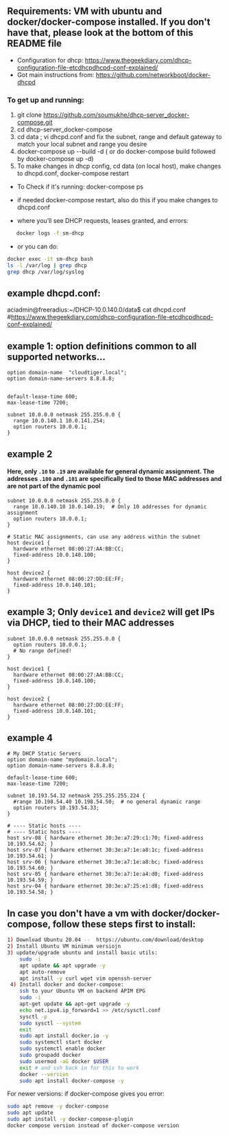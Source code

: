 ## Requirements:  VM with ubuntu and docker/docker-compose installed.  If you don't have that, please look at the bottom of this README file

- Configuration for dhcp:  https://www.thegeekdiary.com/dhcp-configuration-file-etcdhcpdhcpd-conf-explained/
- Got main instructions from: https://github.com/networkboot/docker-dhcpd

###  To get up and running:
1) git clone https://github.com/soumukhe/dhcp-server_docker-compose.git
2) cd dhcp-server_docker-compose
3) cd data ;  vi dhcpd.conf   and fix the subnet, range and default gateway to match your local subnet and range you desire
4) docker-compose up --build -d ( or do docker-compose build   followed by docker-compose up -d)
5) To make changes in dhcp config,  cd data (on local host),  make changes to dhcpd.conf,  docker-compose restart


- To Check if it's running: docker-compose ps

- if needed docker-compose restart, also do this if you make changes to dhcpd.conf
-  where you’ll see DHCP requests, leases granted, and errors:
``` bash
   docker logs -f sm-dhcp
```

-  or you can do:
```bash
docker exec -it sm-dhcp bash
ls -l /var/log | grep dhcp
grep dhcp /var/log/syslog
```

example dhcpd.conf:
---------------------
aciadmin@freeradius:~/DHCP-10.0.140.0/data$ cat dhcpd.conf
#https://www.thegeekdiary.com/dhcp-configuration-file-etcdhcpdhcpd-conf-explained/

## example 1: option definitions common to all supported networks...

```csv
option domain-name  "cloudtiger.local";
option domain-name-servers 8.8.8.8;


default-lease-time 600;
max-lease-time 7200;

subnet 10.0.0.0 netmask 255.255.0.0 {
  range 10.0.140.1 10.0.141.254;
  option routers 10.0.0.1;
}
```
## example 2

#### Here, only `.10` to `.19` are available for general dynamic assignment. The addresses `.100` and `.101` are specifically tied to those MAC addresses and are not part of the dynamic pool

```csv
subnet 10.0.0.0 netmask 255.255.0.0 {
  range 10.0.140.10 10.0.140.19;  # Only 10 addresses for dynamic assignment
  option routers 10.0.0.1;
}

# Static MAC assignments, can use any address within the subnet
host device1 {
  hardware ethernet 08:00:27:AA:BB:CC;
  fixed-address 10.0.140.100;
}

host device2 {
  hardware ethernet 08:00:27:DD:EE:FF;
  fixed-address 10.0.140.101;
}
```

## example 3; Only `device1` and `device2` will get IPs via DHCP, tied to their MAC addresses

```csv
subnet 10.0.0.0 netmask 255.255.0.0 {
  option routers 10.0.0.1;
  # No range defined!
}

host device1 {
  hardware ethernet 08:00:27:AA:BB:CC;
  fixed-address 10.0.140.100;
}

host device2 {
  hardware ethernet 08:00:27:DD:EE:FF;
  fixed-address 10.0.140.101;
}
```

## example 4

```csv
# My DHCP Static Servers
option domain-name "mydomain.local";
option domain-name-servers 8.8.8.8;

default-lease-time 600;
max-lease-time 7200;

subnet 10.193.54.32 netmask 255.255.255.224 {
  #range 10.198.54.40 10.198.54.50;  # no general dynamic range
  option routers 10.193.54.33;
}

# ---- Static hosts ----
# ---- Static hosts ----
host srv-08 { hardware ethernet 30:3e:a7:29:c1:70; fixed-address 10.193.54.62; }
host srv-07 { hardware ethernet 30:3e:a7:1e:a8:1c; fixed-address 10.193.54.61; }
host srv-06 { hardware ethernet 30:3e:a7:1e:a8:bc; fixed-address 10.193.54.60; }
host srv-05 { hardware ethernet 30:3e:a7:1e:a4:d0; fixed-address 10.193.54.59; }
host srv-04 { hardware ethernet 30:3e:a7:25:e1:d8; fixed-address 10.193.54.58; }

```

In case you don't have a vm with docker/docker-compose, follow these steps first to install:
--------------------------------------------------------------------------------------------
```bash
1) Download Ubuntu 20.04 --  https://ubuntu.com/download/desktop
2) Install Ubuntu VM minimum versiojn
3) update/upgrade ubuntu and install basic utils: 
    sudo -i
    apt update && apt upgrade -y
    apt auto-remove
    apt install -y curl wget vim openssh-server
 4) Install docker and docker-compose:
    ssh to your Ubuntu VM on backend APIM EPG
    sudo -i
    apt-get update && apt-get upgrade -y
    echo net.ipv4.ip_forward=1 >> /etc/sysctl.conf
    sysctl -p
    sudo sysctl --system
    exit 
    sudo apt install docker.io -y
    sudo systemctl start docker
    sudo systemctl enable docker
    sudo groupadd docker
    sudo usermod -aG docker $USER
    exit # and ssh back in for this to work
    docker --version
    sudo apt install docker-compose -y
```

For newer versions: if docker-compose gives you error:

```bash
sudo apt remove -y docker-compose
sudo apt update
sudo apt install -y docker-compose-plugin
docker compose version instead of docker-compose version
```

